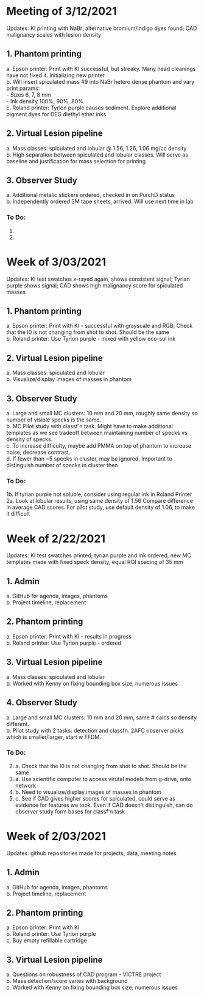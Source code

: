 # Meeting of 3/12/2021
Updates: KI printing with NaBr; alternative bromium/indigo dyes found; CAD malignancy scales with lesion density

## 1. Phantom printing
a.	Epson printer: Print with KI successful, but streaky. Many head cleanings have not fixed it. Initializing new printer <br>
b.  Will insert spiculated mass #9 into NaBr hetero dense phantom and vary print params: <br>
      - Sizes 6, 7, 8 mm <br>
      - Ink density 100%, 90%, 80% <br>
c.	Roland printer: Tyrion purple causes sediment. Explore additional pigment dyes for DEG diethyl ether inks <br>

## 2. Virtual Lesion pipeline
a.	Mass classes: spiculated and lobular @ 1.56, 1.26, 1.06 mg/cc density <br>
b.	High separation between spiculated and lobular classes. Will serve as baseline and justification for mass selection for printing <br>

## 3. Observer Study
a.  Additional metalic stickers ordered, checked in on PurchD status <br>
b.  Independently ordered 3M tape sheets, arrived. Will use next time in lab

### To Do:
1.  <br>
2.  <br>


# Week of 3/03/2021
Updates: KI test swatches x-rayed again, shows consistent signal; Tyrian purple shows signal; CAD shows high malignancy score for spiculated masses

## 1. Phantom printing
a.	Epson printer: Print with KI - successful with grayscale and RGB; Check that the I0 is not changing from shot to shot. Should be the same<br>
b.	Roland printer: Use Tyrion purple - mixed with yellow eco-sol ink

## 2. Virtual Lesion pipeline
a.	Mass classes: spiculated and lobular <br>
b.	Visualize/display images of masses in phantom <br>

## 3. Observer Study
a.  Large and small MC clusters: 10 mm and 20 mm, roughly same density so number of visible specks is the same. <br>
b.  MC Pilot study with classf'n task. Might have to make additional templates as we see tradeoff between maintaining number of specks vs density of specks. <br>
c.  To increase difficulty, maybe add PMMA on top of phantom to increase noise, decrease contrast. <br>
d.  If fewer than ~5 specks in cluster, may be ignored. Important to distinguish number of specks in cluster then <br>

### To Do:
1b. If tyrian purple not soluble, consider using regular ink in Roland Printer <br>
2a. Look at lobular results, using same density of 1.56 Compare difference in average CAD scores. For pilot study, use default density of 1.06, to make it difficult <br>


# Week of 2/22/2021
Updates: KI test swatches printed; tyrian purple and ink ordered, new MC templates made with fixed speck density, equal ROI spacing of 35 mm

## 1. Admin
a.	GitHub for agenda, images, phantoms <br>
b.	Project timeline, replacement <br>

## 2. Phantom printing
a.	Epson printer: Print with KI - results in progress <br>
b.	Roland printer: Use Tyrion purple - ordered <br>

## 3. Virtual Lesion pipeline
a.	Mass classes: spiculated and lobular <br>
b.	Worked with Kenny on fixing bounding box size; numerous issues <br>

## 4. Observer Study
a.  Large and small MC clusters: 10 mm and 20 mm, same # calcs so density different. <br>
b.  Pilot study with 2 tasks: detection and classfn. 2AFC observer picks which is smaller/larger, start w FFDM. <br>

### To Do:
2. a. Check that the I0 is not changing from shot to shot. Should be the same <br>
3. a. Use scientific computer to access virutal models from g-drive, onto network <br>
3. b. Need to visualize/display images of masses in phantom <br>
3. c. See if CAD gives higher scores for spiculated, could serve as evidence for features we took. Even if CAD doesn't distinguish, can do observer study form bases for classf'n task <br>


# Week of 2/03/2021
Updates: github repositories made for projects, data, meeting notes

## 1.	Admin
  a.	GitHub for agenda, images, phantoms <br>
  b.	Project timeline, replacement <br>

## 2.	Phantom printing
  a.	Epson printer: Print with KI <br>
  b.	Roland printer: Use Tyrion purple <br>
  c.	Buy empty refillable cartridge <br>

## 3.	Virtual Lesion pipeline
  a.	Questions on robustness of CAD program - VICTRE project <br>
  b.	Mass detection/score varies with background <br>
  c.	Worked with Kenny on fixing bounding box size; numerous issues <br>
